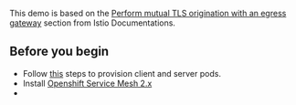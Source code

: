 This demo is based on the [Perform mutual TLS origination with an egress gateway](https://istio.io/latest/docs/tasks/traffic-management/egress/egress-gateway-tls-origination/#perform-mutual-tls-origination-with-an-egress-gateway)
section from Istio Documentations.

## Before you begin
- Follow [this](https://github.com/RHatDev/sm-poc/blob/main/README.md) steps to provision client and server pods.
- Install [Openshift Service Mesh 2.x](https://docs.openshift.com/container-platform/4.10/service_mesh/v2x/installing-ossm.html)
-  
